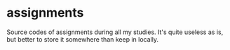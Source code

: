 # assignments
Source codes of assignments during all my studies. It's quite useless as is, but better to store it somewhere than keep in locally.

